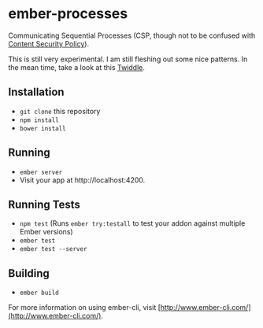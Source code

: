 # ember-processes

Communicating Sequential Processes (CSP, though not to be
confused with [Content Security
Policy](https://github.com/rwjblue/ember-cli-content-security-policy)).

This is still very experimental. I am still fleshing out some nice
patterns. In the mean time, take a look at this
[Twiddle](https://ember-twiddle.com/e9867c1813a9e4fb2033).

## Installation

* `git clone` this repository
* `npm install`
* `bower install`

## Running

* `ember server`
* Visit your app at http://localhost:4200.

## Running Tests

* `npm test` (Runs `ember try:testall` to test your addon against multiple Ember versions)
* `ember test`
* `ember test --server`

## Building

* `ember build`

For more information on using ember-cli, visit [http://www.ember-cli.com/](http://www.ember-cli.com/).
